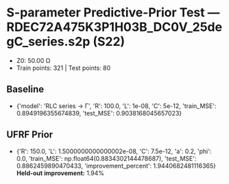# S-parameter Predictive-Prior Test — RDEC72A475K3P1H03B_DC0V_25degC_series.s2p (S22)
- Z0: 50.00 Ω
- Train points: 321  |  Test points: 80

## Baseline
- {'model': 'RLC series -> Γ', 'R': 100.0, 'L': 1e-08, 'C': 5e-12, 'train_MSE': 0.8949196355674839, 'test_MSE': 0.9038168045657023}

## UFRF Prior
- {'R': 150.0, 'L': 1.5000000000000002e-08, 'C': 7.5e-12, 'a': 0.2, 'phi': 0.0, 'train_MSE': np.float64(0.8834302144478687), 'test_MSE': 0.8862459890470433, 'improvement_percent': 1.9440682481116365}
**Held-out improvement:** 1.94%